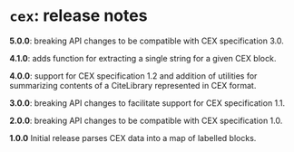 # `cex`: release notes


**5.0.0**: breaking API changes to be compatible with CEX specification 3.0.

**4.1.0**: adds function for extracting a single string for a given CEX block.

**4.0.0**: support for CEX specification 1.2 and addition of utilities for summarizing contents of a CiteLibrary represented in CEX format.

**3.0.0**: breaking API changes to facilitate support for CEX specification 1.1.

**2.0.0**: breaking API changes to be compatible with CEX specification 1.0.

**1.0.0** Initial release parses CEX data into a map of labelled blocks.
